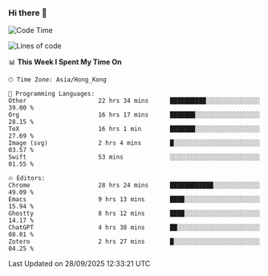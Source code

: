 ### Hi there 👋

<!--
**nicehiro/nicehiro** is a ✨ _special_ ✨ repository because its `README.md` (this file) appears on your GitHub profile.

Here are some ideas to get you started:

- 🔭 I’m currently working on ...
- 🌱 I’m currently learning ...
- 👯 I’m looking to collaborate on ...
- 🤔 I’m looking for help with ...
- 💬 Ask me about ...
- 📫 How to reach me: ...
- 😄 Pronouns: ...
- ⚡ Fun fact: ...
-->

<!--START_SECTION:waka-->
![Code Time](http://img.shields.io/badge/Code%20Time-1%2C111%20hrs%2013%20mins-blue)

![Lines of code](https://img.shields.io/badge/From%20Hello%20World%20I%27ve%20Written-1.9%20million%20lines%20of%20code-blue)

📊 **This Week I Spent My Time On** 

```text
🕑︎ Time Zone: Asia/Hong_Kong

💬 Programming Languages: 
Other                    22 hrs 34 mins      ██████████░░░░░░░░░░░░░░░   39.00 % 
Org                      16 hrs 17 mins      ███████░░░░░░░░░░░░░░░░░░   28.15 % 
TeX                      16 hrs 1 min        ███████░░░░░░░░░░░░░░░░░░   27.69 % 
Image (svg)              2 hrs 4 mins        █░░░░░░░░░░░░░░░░░░░░░░░░   03.57 % 
Swift                    53 mins             ░░░░░░░░░░░░░░░░░░░░░░░░░   01.55 % 

🔥 Editors: 
Chrome                   28 hrs 24 mins      ████████████░░░░░░░░░░░░░   49.09 % 
Emacs                    9 hrs 13 mins       ████░░░░░░░░░░░░░░░░░░░░░   15.94 % 
Ghostty                  8 hrs 12 mins       ████░░░░░░░░░░░░░░░░░░░░░   14.17 % 
ChatGPT                  4 hrs 38 mins       ██░░░░░░░░░░░░░░░░░░░░░░░   08.01 % 
Zotero                   2 hrs 27 mins       █░░░░░░░░░░░░░░░░░░░░░░░░   04.25 % 
```


 Last Updated on 28/09/2025 12:33:21 UTC
<!--END_SECTION:waka-->
